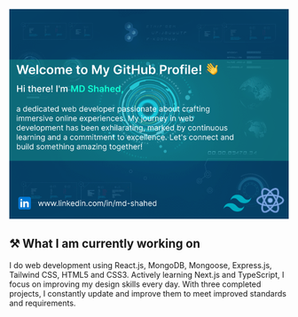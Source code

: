 <a href="www.linkedin.com/in/md-shahed">
<img  src="./images/bacground-image.png" alt="background image" />
</a>


## ⚒ What I am currently working on

I do web development using React.js, MongoDB, Mongoose, Express.js, Tailwind CSS, HTML5 and CSS3. Actively learning Next.js and TypeScript, I focus on improving my design skills every day. With three completed projects, I constantly update and improve them to meet improved standards and requirements.